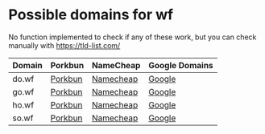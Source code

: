 # Possible domains for wf

No function implemented to check if any of these work, but you can check manually with https://tld-list.com/

| Domain | Porkbun | NameCheap | Google Domains |
|---|---|---|---|
| do.wf | [Porkbun](https://porkbun.com/checkout/search?prb=e814663da1&tlds=&idnLanguage=&search=search&q=do.wf) | [Namecheap](https://www.namecheap.com/domains/registration/results/?domain=do.wf) | [Google](https://domains.google.com/registrar/search?searchTerm=do.wf) |
| go.wf | [Porkbun](https://porkbun.com/checkout/search?prb=e814663da1&tlds=&idnLanguage=&search=search&q=go.wf) | [Namecheap](https://www.namecheap.com/domains/registration/results/?domain=go.wf) | [Google](https://domains.google.com/registrar/search?searchTerm=go.wf) |
| ho.wf | [Porkbun](https://porkbun.com/checkout/search?prb=e814663da1&tlds=&idnLanguage=&search=search&q=ho.wf) | [Namecheap](https://www.namecheap.com/domains/registration/results/?domain=ho.wf) | [Google](https://domains.google.com/registrar/search?searchTerm=ho.wf) |
| so.wf | [Porkbun](https://porkbun.com/checkout/search?prb=e814663da1&tlds=&idnLanguage=&search=search&q=so.wf) | [Namecheap](https://www.namecheap.com/domains/registration/results/?domain=so.wf) | [Google](https://domains.google.com/registrar/search?searchTerm=so.wf) |
